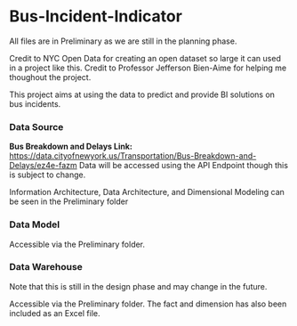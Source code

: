 # Bus-Incident-Indicator

All files are in Preliminary as we are still in the planning phase.

Credit to NYC Open Data for creating an open dataset so large it can used in a project like this.
Credit to Professor Jefferson Bien-Aime for helping me thoughout the project.

This project aims at using the data to predict and provide BI solutions on bus incidents.

### Data Source
**Bus Breakdown and Delays Link:** https://data.cityofnewyork.us/Transportation/Bus-Breakdown-and-Delays/ez4e-fazm
Data will be accessed using the API Endpoint though this is subject to change.

Information Architecture, Data Architecture, and Dimensional Modeling can be seen in the Preliminary folder

### Data Model

Accessible via the Preliminary folder.

### Data Warehouse

Note that this is still in the design phase and may change in the future.

Accessible via the Preliminary folder.
The fact and dimension has also been included as an Excel file.
